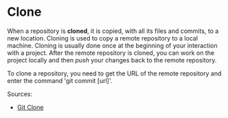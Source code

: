 # Clone

When a repository is **cloned**, it is copied, with all its files 
and commits, to a new location. Cloning is used to copy a remote 
repository to a local machine. Cloning is usually done once at the 
beginning of your interaction with a project. After the remote repository 
is cloned, you can work on the project locally and then *push* 
your changes back to the remote repository.

To clone a repository, you need to get the URL of the remote repository 
and enter the command 'git commit [url]'.

Sources:
* [Git Clone](https://github.com/git-guides/git-clone)